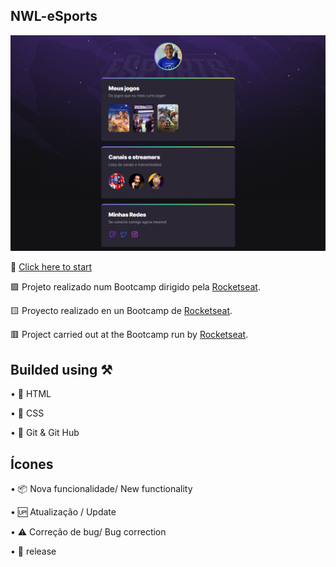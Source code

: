 ## NWL-eSports

![preview](.github/preview.png)

👀 [Click here to start](https://opsxandao.github.io/NWL/)

🟩 Projeto realizado num Bootcamp dirigido pela [Rocketseat](https://www.rocketseat.com.br/).

🟨 Proyecto realizado en un Bootcamp de [Rocketseat](https://www.rocketseat.com.br/).

🟥 Project carried out at the Bootcamp run by [Rocketseat](https://www.rocketseat.com.br/).

## Builded using ⚒️

•	📄 HTML

•	🎨 CSS

•	🧶 Git & Git Hub

## Ícones

•	📦 Nova funcionalidade/ New functionality

•	🆙 Atualização / Update

•	⚠️ Correção de bug/ Bug correction

•	🏁 release
